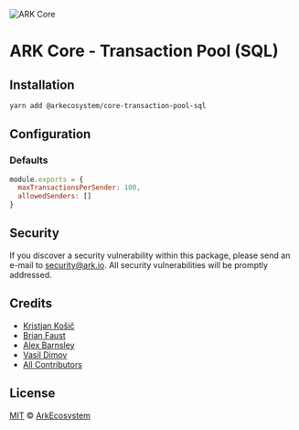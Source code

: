 ![ARK Core](https://i.imgur.com/1aP6F2o.png)

# ARK Core - Transaction Pool (SQL)

## Installation

```bash
yarn add @arkecosystem/core-transaction-pool-sql
```

## Configuration

### Defaults

```js
module.exports = {
  maxTransactionsPerSender: 100,
  allowedSenders: []
}
```

## Security

If you discover a security vulnerability within this package, please send an e-mail to security@ark.io. All security vulnerabilities will be promptly addressed.

## Credits

- [Kristjan Košič](https://github.com/kristjank)
- [Brian Faust](https://github.com/faustbrian)
- [Alex Barnsley](https://github.com/alexbarnsley)
- [Vasil Dimov](https://github.com/vasild)
- [All Contributors](../../../../contributors)

## License

[MIT](LICENSE) © [ArkEcosystem](https://ark.io)
